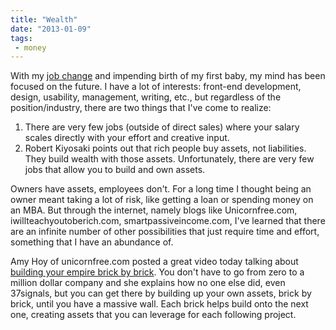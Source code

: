 ```yaml
---
title: "Wealth"
date: "2013-01-09"
tags:
 - money
---
```


With my [job change](http://simpixelated.com/learning-object-oriented-javascript/ "Learning Object Oriented Javascript") and impending birth of my first baby, my mind has been focused on the future. I have a lot of interests: front-end development, design, usability, management, writing, etc., but regardless of the position/industry, there are two things that I've come to realize:

1. There are very few jobs (outside of direct sales) where your salary scales directly with your effort and creative input.
2. Robert Kiyosaki points out that rich people buy assets, not liabilities. They build wealth with those assets. Unfortunately, there are very few jobs that allow you to build and own assets.

Owners have assets, employees don't. For a long time I thought being an owner meant taking a lot of risk, like getting a loan or spending money on an MBA. But through the internet, namely blogs like Unicornfree.com, iwillteachyoutoberich.com, smartpassiveincome.com, I've learned that there are an infinite number of other possibilities that just require time and effort, something that I have an abundance of.

Amy Hoy of unicornfree.com posted a great video today talking about [building your empire brick by brick](http://unicornfree.com/2012/9-years-ago-37signals-had-no-products/). You don't have to go from zero to a million dollar company and she explains how no one else did, even 37signals, but you can get there by building up your own assets, brick by brick, until you have a massive wall. Each brick helps build onto the next one, creating assets that you can leverage for each following project.
